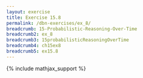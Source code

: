 ```yaml
---
layout: exercise
title: Exercise 15.8
permalink: /dbn-exercises/ex_8/
breadcrumb: 15-Probabilistic-Reasoning-Over-Time
breadcrumb2: ex_8
breadcrumb3: 15probabilisticReasoningOverTime
breadcrumb4: ch15ex8
breadcrumb5: ex15.8
---
```


{% include mathjax_support %}



